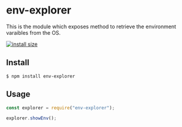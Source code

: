 # env-explorer
This is the module which exposes method to retrieve the environment varaibles from the OS.

[![install size](https://packagephobia.now.sh/badge?p=env-explorer)](https://packagephobia.now.sh/result?p=env-explorer)


## Install

```
$ npm install env-explorer
```

## Usage

```js
const explorer = require("env-explorer");

explorer.showEnv();
```